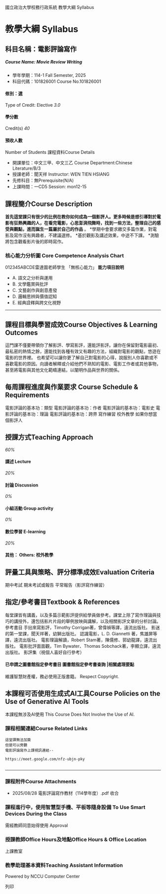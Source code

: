 國立政治大學校務行政系統 教學大綱 Syllabus
# 教學大綱 Syllabus
##  科目名稱：電影評論寫作
#####  Course Name: Movie Review Writing
  * 學年學期：114-1 Fall Semester, 2025 
  * 科目代碼：101826001 Course No.101826001


#### 修別：選
Type of Credit: Elective 
_3.0_
#### 學分數
Credit(s)
_40_
#### 預收人數
Number of Students
課程資料Course Details
  * 開課單位：中文三甲、中文三乙 Course Department:Chinese Literature/B/3 
  * 授課老師：聞天祥 Instructor: WEN TIEN HSIANG 
  * 先修科目：無Prerequisite(N/A)
  * 上課時間：一CD5 Session: mon12-15


##  課程簡介Course Description
**首先這堂課只有很少的比例在教你如何成為一個影評人。更多時候是想引導對於電影有狂熱興趣的人，在看完電影，心思澎湃飛舞時，找到一些方法，整理自己的感受與觀點，進而誕生一篇屬於自己的作品** 。
*學期中會要求繳交多篇作業，對電影及寫作沒有興趣者，不建議選修。
*基於觀影及講述效果，中途不下課。
*測驗將包含觀看影片後的即時寫作。
###  核心能力分析圖 Core Competence Analysis Chart
012345ABCDE雷達圖老師學生
「無核心能力」 
**能力項目說明**
  * A. 語文之分析與運用
  * B. 文學鑑賞與批評
  * C. 文藝創作與創意產發
  * D. 邏輯思辨與價值認知
  * E. 經典詮釋與跨文化視野


* * *
##  課程目標與學習成效Course Objectives & Learning Outcomes 
這門課不僅要帶領你了解影評、學寫影評，還能評影評。讓你在保留對電影最初、最私密的熱情之餘，還能找到各種有效又有趣的方法，組織對電影的觀點，悠遊在電影的世界裡。
也希望可以讓你更了解自己對電影的心得，說服別人你喜歡或不喜歡電影的原因。向讀者解釋或介紹他們不熟知的電影、電影工作者或其他事物，甚至將電影與其他文化範疇連結，以闡明作品與世界的關係。
##  每周課程進度與作業要求 Course Schedule & Requirements
電影評論的基本功：類型
電影評論的基本功：作者
電影評論的基本功：電影史
電影評論的基本功：理論
電影評論的基本功：跨界
寫作練習
校外教學
如果你想當個影評人
##  授課方式Teaching Approach
_60%_
####  講述 Lecture
_20%_
####  討論 Discussion
_0%_
####  小組活動 Group activity
_0%_
####  數位學習 E-learning
_20%_
####  其他： Others: 校外教學 
##  評量工具與策略、評分標準成效Evaluation Criteria
期中考試
期末考試或報告
平常報告（影評寫作練習）
##  指定/參考書目Textbook & References
每堂課皆有講義，以及多篇示範影評提供給學員做參考。課堂上除了寫作理論與技巧的講授外，還包括影片片段的舉例放映與講解，以及相關影評文章的分析討論。
參考書目
手拈來寫影評，Timothy Corrigan著，曾偉禎等譯，遠流出版社。
影迷的第一堂課，聞天祥著，幼獅出版社。
認識電影，L. D. Giannetti 著，焦雄屏等譯，遠流出版社。
電影理論解讀，Robert Stam著，陳儒修、郭幼龍譯，遠流出版社。
電影批評面面觀，Tim Bywater、Thomas Sobchack著，李顯立譯，遠流出版社。
影評集（視個人喜好自行參考）
####  已申請之圖書館指定參考書目  圖書館指定參考書查詢 |相關處理要點
維護智慧財產權，務必使用正版書籍。 Respect Copyright.
##  本課程可否使用生成式AI工具Course Policies on the Use of Generative AI Tools
本課程無涉及AI使用 This Course Does Not Involve the Use of AI.
###  課程相關連結Course Related Links
```
這堂課無法加簽
但是可以旁聽
電影評論寫作上課視訊連結-- 

https://meet.google.com/nfz-ubjn-pky 


```

* * *
###  課程附件Course Attachments
  * 2025/08/28 電影評論寫作教材（114學年度）.pdf  收合 


###  課程進行中，使用智慧型手機、平板等隨身設備 To Use Smart Devices During the Class
需經教師同意始得使用  Approval
###  授課教師Office Hours及地點Office Hours & Office Location
上課教室
###  教學助理基本資料Teaching Assistant Information
Powered by NCCU Computer Center
  
列印
